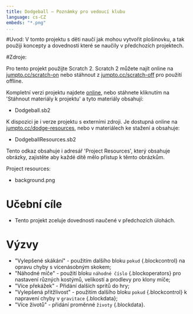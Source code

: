 ```yaml
---
title: Dodgeball — Poznámky pro vedoucí klubu
language: cs-CZ
embeds: "*.png"
...
```


#Uvod:
 V tomto projektu s děti naučí jak mohou vytvořit plošinovku, a tak použiji koncepty a dovednosti které se naučily v předchozích projektech.

#Zdroje:

Pro tento projekt použijte Scratch 2. Scratch 2 můžete najít online na [jumpto.cc/scratch-on](http://jumpto.cc/scratch-on) nebo stáhnout z [jumpto.cc/scratch-off](http://jumpto.cc/scratch-off) pro použití offline.

Kompletní verzi projektu najdete <a href="http://scratch.mit.edu/projects/39740618/#editor">online</a>, nebo stáhnete kliknutím na 'Stáhnout materiály k projektu' a tyto materiály obsahují:

+ Dodgeball.sb2

K dispozici je i verze projektu s externími zdroji. Je dostupná online na [jumpto.cc/dodge-resources](http://jumpto.cc/dodge-resources), nebo v materiálech ke stažení a obsahuje:

+ DodgeballResources.sb2

Tento odkaz obsahuje i adresář 'Project Resources', který obsahuje obrázky, zajistěte aby každé dítě mělo přístup k těmto obrázkům.

Project resources:
+ background.png

# Učební cíle
+ Tento projekt zceluje dovednosti naučené v předchozích úlohách.

# Výzvy
+ "Vylepšené skákání" - použitím dalšího bloku `pokud` {.blockcontrol} na opravu chyby s vícenásobným skokem;
+ "Náhodné míče" - použití bloku `náhodné číslo` {.blockoperators} pro nastavení různých kostýmů, velikostí a prodlevy pro klony míče;
+ "Více překážek" - Přidání dalších spritů do hry;
+ "Vylepšená přitžlivost" - použitím dalšího bloku `pokud` {.blockcontrol} k napravení chyby v `gravitace` {.blockdata};
+ "Více životů" - přidání proměnné `životy` {.blockdata}.

